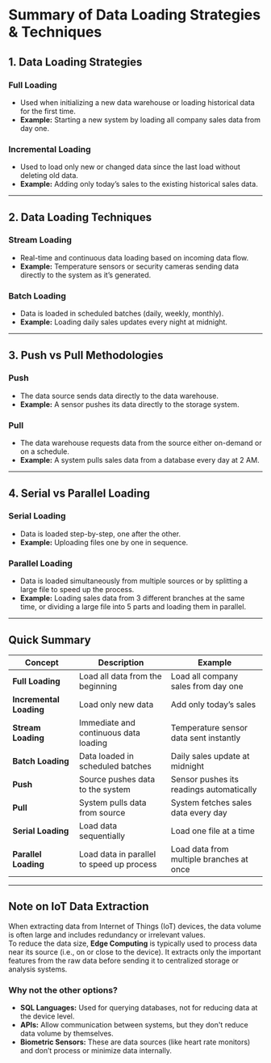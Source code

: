 # Summary of Data Loading Strategies & Techniques

## 1. Data Loading Strategies

### Full Loading
- Used when initializing a new data warehouse or loading historical data for the first time.
- **Example:** Starting a new system by loading all company sales data from day one.

### Incremental Loading
- Used to load only new or changed data since the last load without deleting old data.
- **Example:** Adding only today’s sales to the existing historical sales data.

---

## 2. Data Loading Techniques

### Stream Loading
- Real-time and continuous data loading based on incoming data flow.
- **Example:** Temperature sensors or security cameras sending data directly to the system as it’s generated.

### Batch Loading
- Data is loaded in scheduled batches (daily, weekly, monthly).
- **Example:** Loading daily sales updates every night at midnight.

---

## 3. Push vs Pull Methodologies

### Push
- The data source sends data directly to the data warehouse.
- **Example:** A sensor pushes its data directly to the storage system.

### Pull
- The data warehouse requests data from the source either on-demand or on a schedule.
- **Example:** A system pulls sales data from a database every day at 2 AM.

---

## 4. Serial vs Parallel Loading

### Serial Loading
- Data is loaded step-by-step, one after the other.
- **Example:** Uploading files one by one in sequence.

### Parallel Loading
- Data is loaded simultaneously from multiple sources or by splitting a large file to speed up the process.
- **Example:** Loading sales data from 3 different branches at the same time, or dividing a large file into 5 parts and loading them in parallel.

---

## Quick Summary

| Concept               | Description                                | Example                                     |
|------------------------|--------------------------------------------|---------------------------------------------|
| **Full Loading**       | Load all data from the beginning           | Load all company sales from day one         |
| **Incremental Loading**| Load only new data                         | Add only today’s sales                      |
| **Stream Loading**     | Immediate and continuous data loading      | Temperature sensor data sent instantly      |
| **Batch Loading**      | Data loaded in scheduled batches           | Daily sales update at midnight              |
| **Push**               | Source pushes data to the system           | Sensor pushes its readings automatically    |
| **Pull**               | System pulls data from source              | System fetches sales data every day         |
| **Serial Loading**     | Load data sequentially                     | Load one file at a time                     |
| **Parallel Loading**   | Load data in parallel to speed up process  | Load data from multiple branches at once    |

---

## Note on IoT Data Extraction

When extracting data from Internet of Things (IoT) devices, the data volume is often large and includes redundancy or irrelevant values.  
To reduce the data size, **Edge Computing** is typically used to process data near its source (i.e., on or close to the device). It extracts only the important features from the raw data before sending it to centralized storage or analysis systems.

### Why not the other options?

- **SQL Languages:** Used for querying databases, not for reducing data at the device level.
- **APIs:** Allow communication between systems, but they don't reduce data volume by themselves.
- **Biometric Sensors:** These are data sources (like heart rate monitors) and don’t process or minimize data internally.
